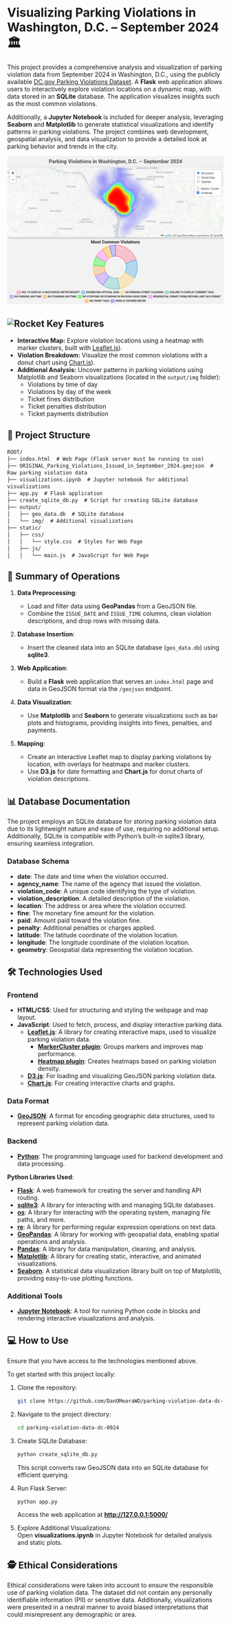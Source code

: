 # Visualizing Parking Violations in Washington, D.C. – September 2024🏛️

This project provides a comprehensive analysis and visualization of parking violation data from September 2024 in Washington, D.C., using the publicly available [DC.gov Parking Violations Dataset](https://catalog.data.gov/dataset/parking-violations-issued-in-september-2024). A **Flask** web application allows users to interactively explore violation locations on a dynamic map, with data stored in an **SQLite** database. The application visualizes insights such as the most common violations.

Additionally, a **Jupyter Notebook** is included for deeper analysis, leveraging **Seaborn** and **Matplotlib** to generate statistical visualizations and identify patterns in parking violations. The project combines web development, geospatial analysis, and data visualization to provide a detailed look at parking behavior and trends in the city.


![Screenshot](screenshot.png)

## <img src="https://raw.githubusercontent.com/Tarikul-Islam-Anik/Animated-Fluent-Emojis/master/Emojis/Travel%20and%20places/Rocket.png" alt="Rocket" width="25" height="25" /> Key Features

* **Interactive Map:** Explore violation locations using a heatmap with marker clusters, built with [Leaflet.js](https://leafletjs.com/)). 
* **Violation Breakdown:** Visualize the most common violations with a donut chart using [Chart.js](https://www.chartjs.org/)).
* **Additional Analysis:** Uncover patterns in parking violations using Matplotlib and Seaborn visualizations (located in the `output/img` folder):
    * Violations by time of day
    * Violations by day of the week
    * Ticket fines distribution
    * Ticket penalties distribution
    * Ticket payments distribution


## 📂 Project Structure

```plaintext
ROOT/
├── index.html  # Web Page (Flask server must be running to use)
├── ORIGINAL_Parking_Violations_Issued_in_September_2024.geojson  # Raw parking violation data
├── visualizations.ipynb  # Jupyter notebook for additional visualizations
├── app.py  # Flask application
├── create_sqlite_db.py  # Script for creating SQLite database
├── output/
│   ├── geo_data.db  # SQLite database
│   └── img/  # Additional visualizations
├── static/
│   ├── css/
│   │   └── style.css  # Styles for Web Page
│   ├── js/
│   │   └── main.js  # JavaScript for Web Page

```

## 📝 Summary of Operations

1. **Data Preprocessing**:
    - Load and filter data using **GeoPandas** from a GeoJSON file.
    - Combine the `ISSUE_DATE` and `ISSUE_TIME` columns, clean violation descriptions, and drop rows with missing data.

2. **Database Insertion**:
    - Insert the cleaned data into an SQLite database (`geo_data.db`) using **sqlite3**.

3. **Web Application**:
    - Build a **Flask** web application that serves an `index.html` page and data in GeoJSON format via the `/geojson` endpoint.

4. **Data Visualization**:
    - Use **Matplotlib** and **Seaborn** to generate visualizations such as bar plots and histograms, providing insights into fines, penalties, and payments.

5. **Mapping**:
    - Create an interactive Leaflet map to display parking violations by location, with overlays for heatmaps and marker clusters.
    - Use **D3.js** for date formatting and **Chart.js** for donut charts of violation descriptions.


## 📊 Database Documentation
The project employs an SQLite database for storing parking violation data due to its lightweight nature and ease of use, requiring no additional setup. Additionally, SQLite is compatible with Python’s built-in sqlite3 library, ensuring seamless integration.

### Database Schema
- **date**: The date and time when the violation occurred.
- **agency_name**: The name of the agency that issued the violation.
- **violation_code**: A unique code identifying the type of violation.
- **violation_description**: A detailed description of the violation.
- **location**: The address or area where the violation occurred.
- **fine**: The monetary fine amount for the violation.
- **paid**: Amount paid toward the violation fine.
- **penalty**: Additional penalties or charges applied.
- **latitude**: The latitude coordinate of the violation location.
- **longitude**: The longitude coordinate of the violation location.
- **geometry**: Geospatial data representing the violation location.



## 🛠️ Technologies Used

### Frontend
- **HTML/CSS**: Used for structuring and styling the webpage and map layout.  
- **JavaScript**: Used to fetch, process, and display interactive parking data.  
   - **[Leaflet.js](https://leafletjs.com/)**: A library for creating interactive maps, used to visualize parking violation data.  
     - **[MarkerCluster plugin](https://github.com/Leaflet/Leaflet.markercluster)**: Groups markers and improves map performance.  
     - **[Heatmap plugin](https://github.com/Leaflet/Leaflet.heat)**: Creates heatmaps based on parking violation density.
   - **[D3.js](https://d3js.org/)**: For loading and visualizing GeoJSON parking violation data.  
   - **[Chart.js](https://www.chartjs.org/)**: For creating interactive charts and graphs.  

### Data Format
- **[GeoJSON](https://geojson.org/)**: A format for encoding geographic data structures, used to represent parking violation data.  

### Backend
- **[Python](https://www.python.org/)**: The programming language used for backend development and data processing.  

**Python Libraries Used**:
- **[Flask](https://flask.palletsprojects.com/)**: A web framework for creating the server and handling API routing.  
- **[sqlite3](https://docs.python.org/3/library/sqlite3.html)**: A library for interacting with and managing SQLite databases.  
- **[os](https://docs.python.org/3/library/os.html)**: A library for interacting with the operating system, managing file paths, and more.  
- **[re](https://docs.python.org/3/library/re.html)**: A library for performing regular expression operations on text data.  
- **[GeoPandas](https://geopandas.org/)**: A library for working with geospatial data, enabling spatial operations and analysis.  
- **[Pandas](https://pandas.pydata.org/)**: A library for data manipulation, cleaning, and analysis.  
- **[Matplotlib](https://matplotlib.org/)**: A library for creating static, interactive, and animated visualizations.  
- **[Seaborn](https://seaborn.pydata.org/)**: A statistical data visualization library built on top of Matplotlib, providing easy-to-use plotting functions.  

### Additional Tools
- **[Jupyter Notebook](https://jupyter.org/)**: A tool for running Python code in blocks and rendering interactive visualizations and analysis.  


## 💻 How to Use
Ensure that you have access to the technologies mentioned above.

To get started with this project locally:

1. Clone the repository:
   ```bash
   git clone https://github.com/DanOMearaWD/parking-violation-data-dc-0924.git
   ```
2. Navigate to the project directory:
   ```bash
   cd parking-violation-data-dc-0924
   ```
3. Create SQLite Database:
   ```bash
   python create_sqlite_db.py
   ```
   This script converts raw GeoJSON data into an SQLite database for efficient querying.

4. Run Flask Server:
   ```bash
   python app.py
   ```
   Access the web application at **http://127.0.0.1:5000/**

5. Explore Additional Visualizations:\
Open **visualizations.ipynb** in Jupyter Notebook for detailed analysis and static plots.

## 🕵️ Ethical Considerations
Ethical considerations were taken into account to ensure the responsible use of parking violation data. The dataset did not contain any personally identifiable information (PII) or sensitive data. Additionally, visualizations were presented in a neutral manner to avoid biased interpretations that could misrepresent any demographic or area.
